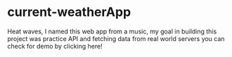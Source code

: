 # current-weatherApp
Heat waves, I named this web app from a music, my goal in building this project was practice API and fetching data from real world servers
you can check for demo by clicking here!
